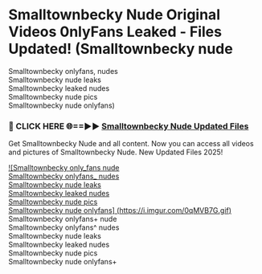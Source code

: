 # Smalltownbecky Nude Original Videos 0nlyFans Leaked - Files Updated! (Smalltownbecky nude<br>

Smalltownbecky onlyfans, nudes<br>
Smalltownbecky nude leaks<br>
Smalltownbecky leaked nudes<br>
Smalltownbecky nude pics<br>
Smalltownbecky nude onlyfans)

<h3>🔴 CLICK HERE 🌐==►► <a href="https://tinyurl.com/leaks-videos" rel="nofollow">Smalltownbecky Nude Updated Files</a></h3>

Get Smalltownbecky Nude and all content. Now you can access all videos and pictures of Smalltownbecky Nude. New Updated Files 2025!

[![Smalltownbecky only_fans nude<br>
Smalltownbecky onlyfans_ nudes<br>
Smalltownbecky nude leaks<br>
Smalltownbecky leaked nudes<br>
Smalltownbecky nude pics<br>
Smalltownbecky nude onlyfans]
(https://i.imgur.com/0qMVB7G.gif)](https://tinyurl.com/leaks-videos)
Smalltownbecky onlyfans+ nude<br>
Smalltownbecky onlyfans^ nudes<br>
Smalltownbecky nude leaks<br>
Smalltownbecky leaked nudes<br>
Smalltownbecky nude pics<br>
Smalltownbecky nude onlyfans+